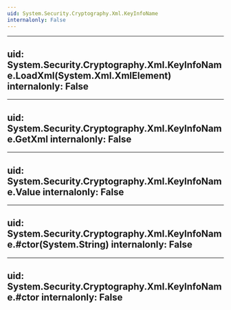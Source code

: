 ```yaml
---
uid: System.Security.Cryptography.Xml.KeyInfoName
internalonly: False
---
```


---
uid: System.Security.Cryptography.Xml.KeyInfoName.LoadXml(System.Xml.XmlElement)
internalonly: False
---

---
uid: System.Security.Cryptography.Xml.KeyInfoName.GetXml
internalonly: False
---

---
uid: System.Security.Cryptography.Xml.KeyInfoName.Value
internalonly: False
---

---
uid: System.Security.Cryptography.Xml.KeyInfoName.#ctor(System.String)
internalonly: False
---

---
uid: System.Security.Cryptography.Xml.KeyInfoName.#ctor
internalonly: False
---
